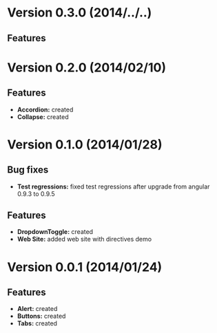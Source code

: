 # Version 0.3.0 (2014/../..)

## Features



# Version 0.2.0 (2014/02/10)

## Features

- **Accordion:** created
- **Collapse:** created
  

# Version 0.1.0 (2014/01/28)

## Bug fixes
- **Test regressions:** fixed test regressions after upgrade from angular 0.9.3 to 0.9.5
  
## Features

- **DropdownToggle:** created
- **Web Site:** added web site with directives demo
  
  
# Version 0.0.1 (2014/01/24)

## Features

- **Alert:** created
- **Buttons:** created 
- **Tabs:** created 

